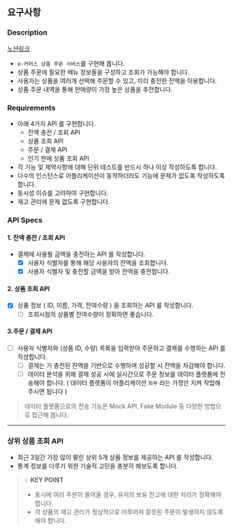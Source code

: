 ## 요구사항

### Description

[노션링크](https://www.notion.so/e-0be33d15e7f147a5a148cc5cd0ba7d05)

- `e-커머스 상품 주문 서비스`를 구현해 봅니다.
- 상품 주문에 필요한 메뉴 정보들을 구성하고 조회가 가능해야 합니다.
- 사용자는 상품을 여러개 선택해 주문할 수 있고, 미리 충전한 잔액을 이용합니다.
- 상품 주문 내역을 통해 판매량이 가장 높은 상품을 추천합니다.

### Requirements

- 아래 4가지 API 를 구현합니다.
    - 잔액 충전 / 조회 API
    - 상품 조회 API
    - 주문 / 결제 API
    - 인기 판매 상품 조회 API
- 각 기능 및 제약사항에 대해 단위 테스트를 반드시 하나 이상 작성하도록 합니다.
- 다수의 인스턴스로 어플리케이션이 동작하더라도 기능에 문제가 없도록 작성하도록 합니다.
- 동시성 이슈를 고려하여 구현합니다.
- 재고 관리에 문제 없도록 구현합니다.

### API Specs

#### 1. 잔액 충전 / 조회 API

- 결제에 사용될 금액을 충전하는 API 를 작성합니다.
  - [x] 사용자 식별자를 통해 해당 사용자의 잔액을 조회합니다.
  - [x] 사용자 식별자 및 충전할 금액을 받아 잔액을 충전합니다.

#### 2. 상품 조회 API

- [x] 상품 정보 ( ID, 이름, 가격, 잔여수량 ) 을 조회하는 API 를 작성합니다.
  - [ ] 조회시점의 상품별 잔여수량이 정확하면 좋습니다.

#### 3.주문 / 결제 API

- [ ] 사용자 식별자와 (상품 ID, 수량) 목록을 입력받아 주문하고 결제를 수행하는 API 를 작성합니다.
  - [ ] 결제는 기 충전된 잔액을 기반으로 수행하며 성공할 시 잔액을 차감해야 합니다.
  - [ ] 데이터 분석을 위해 결제 성공 시에 실시간으로 주문 정보를 데이터 플랫폼에 전송해야 합니다. ( 데이터 플랫폼이 어플리케이션 `외부` 라는 가정만 지켜 작업해 주시면 됩니다 )

> 데이터 플랫폼으로의 전송 기능은 Mock API, Fake Module 등 다양한 방법으로 접근해 봅니다.

--- 

### **상위 상품 조회 API**

- 최근 3일간 가장 많이 팔린 상위 5개 상품 정보를 제공하는 API 를 작성합니다.
- 통계 정보를 다루기 위한 기술적 고민을 충분히 해보도록 합니다.

> 💡 **KEY POINT**
> - 동시에 여러 주문이 들어올 경우, 유저의 보유 잔고에 대한 처리가 정확해야 합니다.
> - 각 상품의 재고 관리가 정상적으로 이루어져 잘못된 주문이 발생하지 않도록 해야 합니다.
